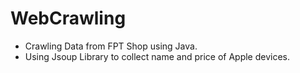# WebCrawling
- Crawling Data from FPT Shop using Java.
- Using Jsoup Library to collect name and price of Apple devices.
